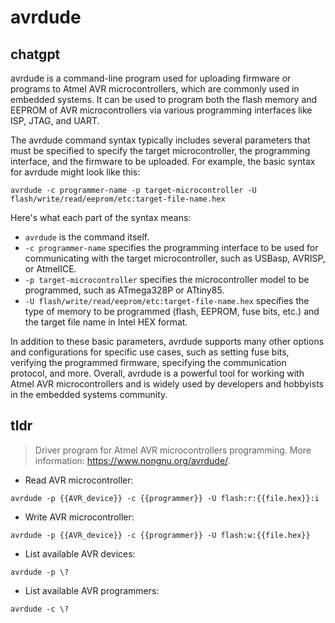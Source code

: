 # avrdude 
## chatgpt 
avrdude is a command-line program used for uploading firmware or programs to Atmel AVR microcontrollers, which are commonly used in embedded systems. It can be used to program both the flash memory and EEPROM of AVR microcontrollers via various programming interfaces like ISP, JTAG, and UART. 

The avrdude command syntax typically includes several parameters that must be specified to specify the target microcontroller, the programming interface, and the firmware to be uploaded. For example, the basic syntax for avrdude might look like this:

```
avrdude -c programmer-name -p target-microcontroller -U flash/write/read/eeprom/etc:target-file-name.hex
```

Here's what each part of the syntax means:

- `avrdude` is the command itself.
- `-c programmer-name` specifies the programming interface to be used for communicating with the target microcontroller, such as USBasp, AVRISP, or AtmelICE.
- `-p target-microcontroller` specifies the microcontroller model to be programmed, such as ATmega328P or ATtiny85.
- `-U flash/write/read/eeprom/etc:target-file-name.hex` specifies the type of memory to be programmed (flash, EEPROM, fuse bits, etc.) and the target file name in Intel HEX format. 

In addition to these basic parameters, avrdude supports many other options and configurations for specific use cases, such as setting fuse bits, verifying the programmed firmware, specifying the communication protocol, and more. Overall, avrdude is a powerful tool for working with Atmel AVR microcontrollers and is widely used by developers and hobbyists in the embedded systems community. 

## tldr 
 
> Driver program for Atmel AVR microcontrollers programming.
> More information: <https://www.nongnu.org/avrdude/>.

- Read AVR microcontroller:

`avrdude -p {{AVR_device}} -c {{programmer}} -U flash:r:{{file.hex}}:i`

- Write AVR microcontroller:

`avrdude -p {{AVR_device}} -c {{programmer}} -U flash:w:{{file.hex}}`

- List available AVR devices:

`avrdude -p \?`

- List available AVR programmers:

`avrdude -c \?`
